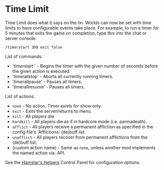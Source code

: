 # Time Limit

Time Limit does what it says on the tin. Worlds can now be set with time limits to have configurable events take place. For example, to run a timer for 5 minutes that exits the game on completion, type this into the chat or server console:

  `/timerstart 300 exit false`

List of commands:
* 'timerstart <seconds> <action> <loops>' - Begins the timer with the given number of seconds before the given action is executed.
* 'timerallstop' - Aborts all currently running timers.
* 'timerallpause' - Pauses all timers.
* 'timerallresume' - Pauses all timers.

List of actions:

* `none` - No action. Timer exists for show only.
* `exit` - Exits the server/returns to menu.
* `kill` - All players die.
* `hardkill` - All players die as if in hardcore mode (i.e. permadeath).
* `afflict` - All players receive a permanent affliction as specified in the config file's 'Afflictions' (de)buff list.
* `unafflict` - All players recover from permanent afflictions from the (de)buff list.
* (custom action name) - Same as `none`, unless another mod implements the named action via. API.

See the [Hamstar's Helpers](https://forums.terraria.org/index.php?threads/hamstars-mods-past-present-and-future.63713/) Control Panel for configuration options.